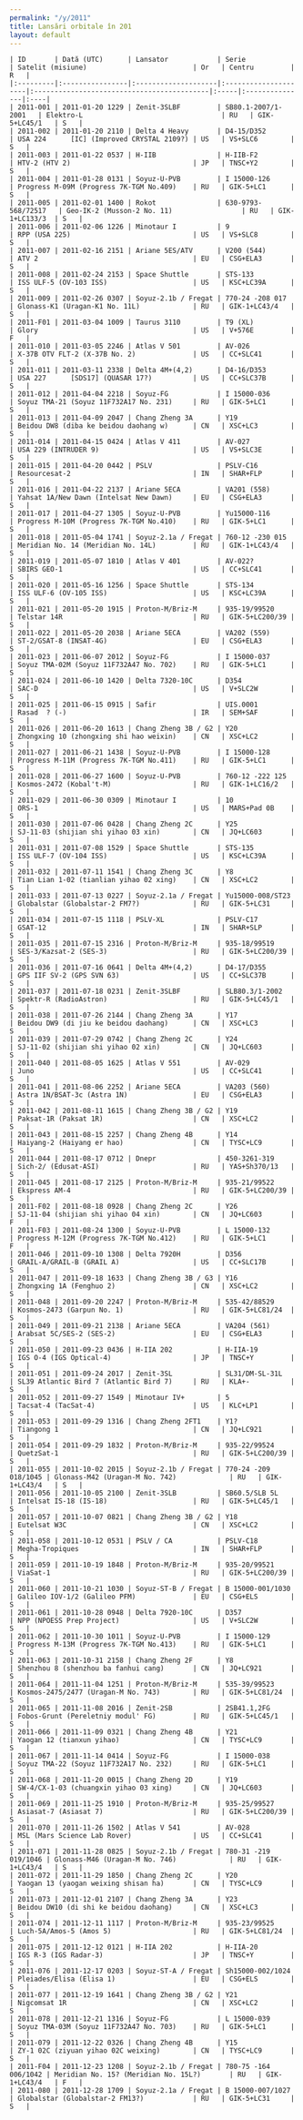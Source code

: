 ```yaml
---
permalink: "/y/2011"
title: Lansări orbitale în 201
layout: default
---
```


    | ID       | Dată (UTC)      | Lansator            | Serie                | Satelit (misiune)                          | Or   | Centru         | R   |
    |:---------|:----------------|:--------------------|:---------------------|:-------------------------------------------|:-----|:---------------|:----|
    | 2011-001 | 2011-01-20 1229 | Zenit-3SLBF         | SB80.1-2007/1-2001   | Elektro-L                                  | RU   | GIK-5+LC45/1   | S   |
    | 2011-002 | 2011-01-20 2110 | Delta 4 Heavy       | D4-15/D352           | USA 224      [IC] (Improved CRYSTAL 2109?) | US   | VS+SLC6        | S   |
    | 2011-003 | 2011-01-22 0537 | H-IIB               | H-IIB-F2             | HTV-2 (HTV 2)                              | JP   | TNSC+Y2        | S   |
    | 2011-004 | 2011-01-28 0131 | Soyuz-U-PVB         | I 15000-126          | Progress M-09M (Progress 7K-TGM No.409)    | RU   | GIK-5+LC1      | S   |
    | 2011-005 | 2011-02-01 1400 | Rokot               | 630-9793-568/72517   | Geo-IK-2 (Musson-2 No. 11)                 | RU   | GIK-1+LC133/3  | S   |
    | 2011-006 | 2011-02-06 1226 | Minotaur I          | 9                    | RPP (USA 225)                              | US   | VS+SLC8        | S   |
    | 2011-007 | 2011-02-16 2151 | Ariane 5ES/ATV      | V200 (544)           | ATV 2                                      | EU   | CSG+ELA3       | S   |
    | 2011-008 | 2011-02-24 2153 | Space Shuttle       | STS-133              | ISS ULF-5 (OV-103 ISS)                     | US   | KSC+LC39A      | S   |
    | 2011-009 | 2011-02-26 0307 | Soyuz-2.1b / Fregat | 770-24 -208 017      | Glonass-K1 (Uragan-K1 No. 11L)             | RU   | GIK-1+LC43/4   | S   |
    | 2011-F01 | 2011-03-04 1009 | Taurus 3110         | T9 (XL)              | Glory                                      | US   | V+576E         | F   |
    | 2011-010 | 2011-03-05 2246 | Atlas V 501         | AV-026               | X-37B OTV FLT-2 (X-37B No. 2)              | US   | CC+SLC41       | S   |
    | 2011-011 | 2011-03-11 2338 | Delta 4M+(4,2)      | D4-16/D353           | USA 227      [SDS17] (QUASAR 17?)          | US   | CC+SLC37B      | S   |
    | 2011-012 | 2011-04-04 2218 | Soyuz-FG            | I 15000-036          | Soyuz TMA-21 (Soyuz 11F732A17 No. 231)     | RU   | GIK-5+LC1      | S   |
    | 2011-013 | 2011-04-09 2047 | Chang Zheng 3A      | Y19                  | Beidou DW8 (diba ke beidou daohang w)      | CN   | XSC+LC3        | S   |
    | 2011-014 | 2011-04-15 0424 | Atlas V 411         | AV-027               | USA 229 (INTRUDER 9)                       | US   | VS+SLC3E       | S   |
    | 2011-015 | 2011-04-20 0442 | PSLV                | PSLV-C16             | Resourcesat-2                              | IN   | SHAR+FLP       | S   |
    | 2011-016 | 2011-04-22 2137 | Ariane 5ECA         | VA201 (558)          | Yahsat 1A/New Dawn (Intelsat New Dawn)     | EU   | CSG+ELA3       | S   |
    | 2011-017 | 2011-04-27 1305 | Soyuz-U-PVB         | Yu15000-116          | Progress M-10M (Progress 7K-TGM No.410)    | RU   | GIK-5+LC1      | S   |
    | 2011-018 | 2011-05-04 1741 | Soyuz-2.1a / Fregat | 760-12 -230 015      | Meridian No. 14 (Meridian No. 14L)         | RU   | GIK-1+LC43/4   | S   |
    | 2011-019 | 2011-05-07 1810 | Atlas V 401         | AV-022?              | SBIRS GEO-1                                | US   | CC+SLC41       | S   |
    | 2011-020 | 2011-05-16 1256 | Space Shuttle       | STS-134              | ISS ULF-6 (OV-105 ISS)                     | US   | KSC+LC39A      | S   |
    | 2011-021 | 2011-05-20 1915 | Proton-M/Briz-M     | 935-19/99520         | Telstar 14R                                | RU   | GIK-5+LC200/39 | S   |
    | 2011-022 | 2011-05-20 2038 | Ariane 5ECA         | VA202 (559)          | ST-2/GSAT-8 (INSAT-4G)                     | EU   | CSG+ELA3       | S   |
    | 2011-023 | 2011-06-07 2012 | Soyuz-FG            | I 15000-037          | Soyuz TMA-02M (Soyuz 11F732A47 No. 702)    | RU   | GIK-5+LC1      | S   |
    | 2011-024 | 2011-06-10 1420 | Delta 7320-10C      | D354                 | SAC-D                                      | US   | V+SLC2W        | S   |
    | 2011-025 | 2011-06-15 0915 | Safir               | UIS.0001             | Rasad  ? (-)                               | IR   | SEM+SAF        | S   |
    | 2011-026 | 2011-06-20 1613 | Chang Zheng 3B / G2 | Y20                  | Zhongxing 10 (zhongxing shi hao weixin)    | CN   | XSC+LC2        | S   |
    | 2011-027 | 2011-06-21 1438 | Soyuz-U-PVB         | I 15000-128          | Progress M-11M (Progress 7K-TGM No.411)    | RU   | GIK-5+LC1      | S   |
    | 2011-028 | 2011-06-27 1600 | Soyuz-U-PVB         | 760-12 -222 125      | Kosmos-2472 (Kobal't-M)                    | RU   | GIK-1+LC16/2   | S   |
    | 2011-029 | 2011-06-30 0309 | Minotaur I          | 10                   | ORS-1                                      | US   | MARS+Pad 0B    | S   |
    | 2011-030 | 2011-07-06 0428 | Chang Zheng 2C      | Y25                  | SJ-11-03 (shijian shi yihao 03 xin)        | CN   | JQ+LC603       | S   |
    | 2011-031 | 2011-07-08 1529 | Space Shuttle       | STS-135              | ISS ULF-7 (OV-104 ISS)                     | US   | KSC+LC39A      | S   |
    | 2011-032 | 2011-07-11 1541 | Chang Zheng 3C      | Y8                   | Tian Lian 1-02 (tianlian yihao 02 xing)    | CN   | XSC+LC2        | S   |
    | 2011-033 | 2011-07-13 0227 | Soyuz-2.1a / Fregat | Yu15000-008/ST23     | Globalstar (Globalstar-2 FM7?)             | RU   | GIK-5+LC31     | S   |
    | 2011-034 | 2011-07-15 1118 | PSLV-XL             | PSLV-C17             | GSAT-12                                    | IN   | SHAR+SLP       | S   |
    | 2011-035 | 2011-07-15 2316 | Proton-M/Briz-M     | 935-18/99519         | SES-3/Kazsat-2 (SES-3)                     | RU   | GIK-5+LC200/39 | S   |
    | 2011-036 | 2011-07-16 0641 | Delta 4M+(4,2)      | D4-17/D355           | GPS IIF SV-2 (GPS SVN 63)                  | US   | CC+SLC37B      | S   |
    | 2011-037 | 2011-07-18 0231 | Zenit-3SLBF         | SLB80.3/1-2002       | Spektr-R (RadioAstron)                     | RU   | GIK-5+LC45/1   | S   |
    | 2011-038 | 2011-07-26 2144 | Chang Zheng 3A      | Y17                  | Beidou DW9 (di jiu ke beidou daohang)      | CN   | XSC+LC3        | S   |
    | 2011-039 | 2011-07-29 0742 | Chang Zheng 2C      | Y24                  | SJ-11-02 (shijian shi yihao 02 xin)        | CN   | JQ+LC603       | S   |
    | 2011-040 | 2011-08-05 1625 | Atlas V 551         | AV-029               | Juno                                       | US   | CC+SLC41       | S   |
    | 2011-041 | 2011-08-06 2252 | Ariane 5ECA         | VA203 (560)          | Astra 1N/BSAT-3c (Astra 1N)                | EU   | CSG+ELA3       | S   |
    | 2011-042 | 2011-08-11 1615 | Chang Zheng 3B / G2 | Y19                  | Paksat-1R (Paksat 1R)                      | CN   | XSC+LC2        | S   |
    | 2011-043 | 2011-08-15 2257 | Chang Zheng 4B      | Y14                  | Haiyang-2 (Haiyang er hao)                 | CN   | TYSC+LC9       | S   |
    | 2011-044 | 2011-08-17 0712 | Dnepr               | 450-3261-319         | Sich-2/ (Edusat-ASI)                       | RU   | YAS+Sh370/13   | S   |
    | 2011-045 | 2011-08-17 2125 | Proton-M/Briz-M     | 935-21/99522         | Ekspress AM-4                              | RU   | GIK-5+LC200/39 | S   |
    | 2011-F02 | 2011-08-18 0928 | Chang Zheng 2C      | Y26                  | SJ-11-04 (shijian shi yihao 04 xin)        | CN   | JQ+LC603       | F   |
    | 2011-F03 | 2011-08-24 1300 | Soyuz-U-PVB         | L 15000-132          | Progress M-12M (Progress 7K-TGM No.412)    | RU   | GIK-5+LC1      | F   |
    | 2011-046 | 2011-09-10 1308 | Delta 7920H         | D356                 | GRAIL-A/GRAIL-B (GRAIL A)                  | US   | CC+SLC17B      | S   |
    | 2011-047 | 2011-09-18 1633 | Chang Zheng 3B / G3 | Y16                  | Zhongxing 1A (Fenghuo 2)                   | CN   | XSC+LC2        | S   |
    | 2011-048 | 2011-09-20 2247 | Proton-M/Briz-M     | 535-42/88529         | Kosmos-2473 (Garpun No. 1)                 | RU   | GIK-5+LC81/24  | S   |
    | 2011-049 | 2011-09-21 2138 | Ariane 5ECA         | VA204 (561)          | Arabsat 5C/SES-2 (SES-2)                   | EU   | CSG+ELA3       | S   |
    | 2011-050 | 2011-09-23 0436 | H-IIA 202           | H-IIA-19             | IGS O-4 (IGS Optical-4)                    | JP   | TNSC+Y         | S   |
    | 2011-051 | 2011-09-24 2017 | Zenit-3SL           | SL31/DM-SL-31L       | SL39 Atlantic Bird 7 (Atlantic Bird 7)     | RU   | KLA+-          | S   |
    | 2011-052 | 2011-09-27 1549 | Minotaur IV+        | 5                    | Tacsat-4 (TacSat-4)                        | US   | KLC+LP1        | S   |
    | 2011-053 | 2011-09-29 1316 | Chang Zheng 2FT1    | Y1?                  | Tiangong 1                                 | CN   | JQ+LC921       | S   |
    | 2011-054 | 2011-09-29 1832 | Proton-M/Briz-M     | 935-22/99524         | QuetzSat-1                                 | RU   | GIK-5+LC200/39 | S   |
    | 2011-055 | 2011-10-02 2015 | Soyuz-2.1b / Fregat | 770-24 -209 018/1045 | Glonass-M42 (Uragan-M No. 742)             | RU   | GIK-1+LC43/4   | S   |
    | 2011-056 | 2011-10-05 2100 | Zenit-3SLB          | SB60.5/SLB 5L        | Intelsat IS-18 (IS-18)                     | RU   | GIK-5+LC45/1   | S   |
    | 2011-057 | 2011-10-07 0821 | Chang Zheng 3B / G2 | Y18                  | Eutelsat W3C                               | CN   | XSC+LC2        | S   |
    | 2011-058 | 2011-10-12 0531 | PSLV / CA           | PSLV-C18             | Megha-Tropiques                            | IN   | SHAR+FLP       | S   |
    | 2011-059 | 2011-10-19 1848 | Proton-M/Briz-M     | 935-20/99521         | ViaSat-1                                   | RU   | GIK-5+LC200/39 | S   |
    | 2011-060 | 2011-10-21 1030 | Soyuz-ST-B / Fregat | B 15000-001/1030     | Galileo IOV-1/2 (Galileo PFM)              | EU   | CSG+ELS        | S   |
    | 2011-061 | 2011-10-28 0948 | Delta 7920-10C      | D357                 | NPP (NPOESS Prep Project)                  | US   | V+SLC2W        | S   |
    | 2011-062 | 2011-10-30 1011 | Soyuz-U-PVB         | I 15000-129          | Progress M-13M (Progress 7K-TGM No.413)    | RU   | GIK-5+LC1      | S   |
    | 2011-063 | 2011-10-31 2158 | Chang Zheng 2F      | Y8                   | Shenzhou 8 (shenzhou ba fanhui cang)       | CN   | JQ+LC921       | S   |
    | 2011-064 | 2011-11-04 1251 | Proton-M/Briz-M     | 535-39/99523         | Kosmos-2475/2477 (Uragan-M No. 743)        | RU   | GIK-5+LC81/24  | S   |
    | 2011-065 | 2011-11-08 2016 | Zenit-2SB           | 2SB41.1,2FG          | Fobos-Grunt (Pereletniy modul' FG)         | RU   | GIK-5+LC45/1   | S   |
    | 2011-066 | 2011-11-09 0321 | Chang Zheng 4B      | Y21                  | Yaogan 12 (tianxun yihao)                  | CN   | TYSC+LC9       | S   |
    | 2011-067 | 2011-11-14 0414 | Soyuz-FG            | I 15000-038          | Soyuz TMA-22 (Soyuz 11F732A17 No. 232)     | RU   | GIK-5+LC1      | S   |
    | 2011-068 | 2011-11-20 0015 | Chang Zheng 2D      | Y19                  | SW-4/CX-1-03 (chuangxin yihao 03 xing)     | CN   | JQ+LC603       | S   |
    | 2011-069 | 2011-11-25 1910 | Proton-M/Briz-M     | 935-25/99527         | Asiasat-7 (Asiasat 7)                      | RU   | GIK-5+LC200/39 | S   |
    | 2011-070 | 2011-11-26 1502 | Atlas V 541         | AV-028               | MSL (Mars Science Lab Rover)               | US   | CC+SLC41       | S   |
    | 2011-071 | 2011-11-28 0825 | Soyuz-2.1b / Fregat | 780-31 -219 019/1046 | Glonass-M46 (Uragan-M No. 746)             | RU   | GIK-1+LC43/4   | S   |
    | 2011-072 | 2011-11-29 1850 | Chang Zheng 2C      | Y20                  | Yaogan 13 (yaogan weixing shisan ha)       | CN   | TYSC+LC9       | S   |
    | 2011-073 | 2011-12-01 2107 | Chang Zheng 3A      | Y23                  | Beidou DW10 (di shi ke beidou daohang)     | CN   | XSC+LC3        | S   |
    | 2011-074 | 2011-12-11 1117 | Proton-M/Briz-M     | 935-23/99525         | Luch-5A/Amos-5 (Amos 5)                    | RU   | GIK-5+LC81/24  | S   |
    | 2011-075 | 2011-12-12 0121 | H-IIA 202           | H-IIA-20             | IGS R-3 (IGS Radar-3)                      | JP   | TNSC+Y         | S   |
    | 2011-076 | 2011-12-17 0203 | Soyuz-ST-A / Fregat | Sh15000-002/1024     | Pleiades/Elisa (Elisa 1)                   | EU   | CSG+ELS        | S   |
    | 2011-077 | 2011-12-19 1641 | Chang Zheng 3B / G2 | Y21                  | Nigcomsat 1R                               | CN   | XSC+LC2        | S   |
    | 2011-078 | 2011-12-21 1316 | Soyuz-FG            | L 15000-039          | Soyuz TMA-03M (Soyuz 11F732A47 No. 703)    | RU   | GIK-5+LC1      | S   |
    | 2011-079 | 2011-12-22 0326 | Chang Zheng 4B      | Y15                  | ZY-1 02C (ziyuan yihao 02C weixing)        | CN   | TYSC+LC9       | S   |
    | 2011-F04 | 2011-12-23 1208 | Soyuz-2.1b / Fregat | 780-75 -164 006/1042 | Meridian No. 15? (Meridian No. 15L?)       | RU   | GIK-1+LC43/4   | F   |
    | 2011-080 | 2011-12-28 1709 | Soyuz-2.1a / Fregat | B 15000-007/1027     | Globalstar (Globalstar-2 FM13?)            | RU   | GIK-5+LC31     | S   |

